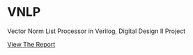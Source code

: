 # VNLP
Vector Norm List Processor in Verilog, Digital Design II Project


[View The Report](https://github.com/AbdulRahmanAlHamali/vnlp/blob/master/Optimized%20Vector%20Norm-2%20List%20Processor.pdf)
